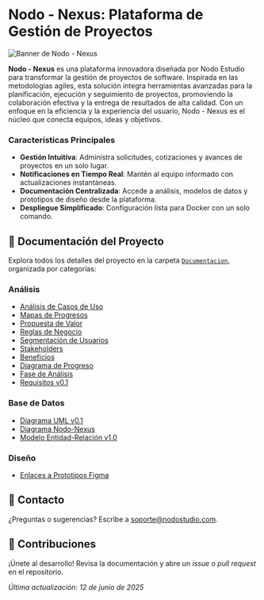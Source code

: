 # Nodo - Nexus: Plataforma de Gestión de Proyectos

![Banner de Nodo - Nexus](Documentacion/Diseño/banner01.png)

**Nodo - Nexus** es una plataforma innovadora diseñada por Nodo Estudio para transformar la gestión de proyectos de software. Inspirada en las metodologias agiles, esta solución integra herramientas avanzadas para la planificación, ejecución y seguimiento de proyectos, promoviendo la colaboración efectiva y la entrega de resultados de alta calidad. Con un enfoque en la eficiencia y la experiencia del usuario, Nodo - Nexus es el núcleo que conecta equipos, ideas y objetivos.

### Características Principales
- **Gestión Intuitiva**: Administra solicitudes, cotizaciones y avances de proyectos en un solo lugar.
- **Notificaciones en Tiempo Real**: Mantén al equipo informado con actualizaciones instantáneas.
- **Documentación Centralizada**: Accede a análisis, modelos de datos y prototipos de diseño desde la plataforma.
- **Despliegue Simplificado**: Configuración lista para Docker con un solo comando.

## 📂 Documentación del Proyecto

Explora todos los detalles del proyecto en la carpeta [`Documentacion`](Documentacion), organizada por categorías:

### Análisis
- [Análisis de Casos de Uso](Documentacion/Analisis/Analisis_Casos_Uso.pdf)  
- [Mapas de Progresos](Documentacion/Analisis/Analisis_Mapas_Progresos.pdf)  
- [Propuesta de Valor](Documentacion/Analisis/Analisis_Propuesta_Valor.pdf)  
- [Reglas de Negocio](Documentacion/Analisis/Analisis_Reglas_de_Negocio.pdf)  
- [Segmentación de Usuarios](Documentacion/Analisis/Analisis_Segmentacion_Usuarios.pdf)  
- [Stakeholders](Documentacion/Analisis/Analisis_Stakeholders.pdf)  
- [Beneficios](Documentacion/Analisis/Analisis_US_Beneficios.pdf)  
- [Diagrama de Progreso](Documentacion/Analisis/diagrama_Progreso_GestionProyectos.pdf)  
- [Fase de Análisis](Documentacion/Analisis/Fase_Analisis_Prueba.pdf)  
- [Requisitos v0.1](Documentacion/Analisis/Reguisitos_NodoNexus0.1.pdf)  

### Base de Datos
- [Diagrama UML v0.1](Documentacion/DB/DB_NODONEXUS-UML%200.1.drawio.pdf)  
- [Diagrama Nodo-Nexus](Documentacion/DB/DIAGRAMA-NODO-NEXUS.drawio.pdf)  
- [Modelo Entidad-Relación v1.0](Documentacion/DB/MER-1.0-NODO-NEXUS.pdf)  

### Diseño
- [Enlaces a Prototipos Figma](Documentacion/Diseño/Enlaces%20Protptipos%20figma.docx)  



## 📧 Contacto

¿Preguntas o sugerencias? Escribe a [soporte@nodostudio.com](mailto:soporte@nodostudio.com).

## 🤝 Contribuciones

¡Únete al desarrollo! Revisa la documentación y abre un *issue* o *pull request* en el repositorio.

*Última actualización: 12 de junio de 2025*
